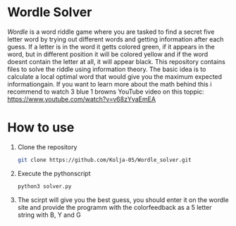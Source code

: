 # Wordle Solver
*Wordle* is a word riddle game where you are tasked to find a secret five letter word by trying out different words and getting information after each guess. If a letter is in the word it getts colored green, if it appears in the word, but in different position it will be colored yellow and if the word doesnt contain the letter at all, it will appear black. This repository contains files to solve the riddle using information theory. The basic idea is to calculate a local optimal word that would give you the maximum expected informationgain. If you want to learn more about the math behind this i recommend to watch 3 blue 1 browns YouTube video on this toppic: https://www.youtube.com/watch?v=v68zYyaEmEA 
# How to use
1. Clone the repository
   ```bash
   git clone https://github.com/Kolja-05/Wordle_solver.git

2. Execute the pythonscript
   ```bash
   python3 solver.py

3. The scirpt will give you the best guess, you should enter it on the wordle site and provide the programm with the colorfeedback as a 5 letter string with B, Y and G

